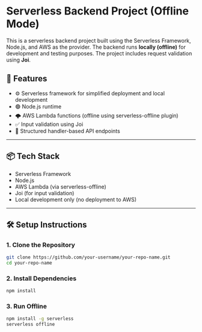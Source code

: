 # Serverless Backend Project (Offline Mode)

This is a serverless backend project built using the Serverless Framework, Node.js, and AWS as the provider. The backend runs **locally (offline)** for development and testing purposes. The project includes request validation using **Joi**.

## 🚀 Features

- ⚙️ Serverless framework for simplified deployment and local development
- 🟢 Node.js runtime
- 🌩️ AWS Lambda functions (offline using serverless-offline plugin)
- ✅ Input validation using Joi
- 📂 Structured handler-based API endpoints

---

## 📦 Tech Stack

- Serverless Framework
- Node.js
- AWS Lambda (via serverless-offline)
- Joi (for input validation)
- Local development only (no deployment to AWS)

---

## 🛠️ Setup Instructions

### 1. Clone the Repository

```bash
git clone https://github.com/your-username/your-repo-name.git
cd your-repo-name
```
### 2. Install Dependencies

```bash
npm install
```

### 3. Run Offline

```bash
npm install -g serverless
serverless offline
```
